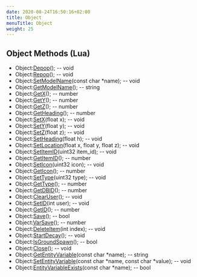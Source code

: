 ```yaml
---
date: 2020-08-24T16:50:16+02:00
title: Object
menuTitle: Object
weight: 25
---
```


## Object Methods (Lua)
- Object:[Depop](depop)(); -- void
- Object:[Repop](repop)(); -- void
- Object:[SetModelName](setmodelname)(const char *name); -- void
- Object:[GetModelName](getmodelname)(); -- string
- Object:[GetX](getx)(); -- number
- Object:[GetY](gety)(); -- number
- Object:[GetZ](getz)(); -- number
- Object:[GetHeading](getheading)(); -- number
- Object:[SetX](setx)(float x); -- void
- Object:[SetY](sety)(float y); -- void
- Object:[SetZ](setz)(float z); -- void
- Object:[SetHeading](setheading)(float h); -- void
- Object:[SetLocation](setlocation)(float x, float y, float z); -- void
- Object:[SetItemID](setitemid)(uint32 item_id); -- void
- Object:[GetItemID](getitemid)(); -- number
- Object:[SetIcon](seticon)(uint32 icon); -- void
- Object:[GetIcon](geticon)(); -- number
- Object:[SetType](settype)(uint32 type); -- void
- Object:[GetType](gettype)(); -- number
- Object:[GetDBID](getdbid)(); -- number
- Object:[ClearUser](clearuser)(); -- void
- Object:[SetID](setid)(int user); -- void
- Object:[GetID](getid)(); -- number
- Object:[Save](save)(); -- bool
- Object:[VarSave](varsave)(); -- number
- Object:[DeleteItem](deleteitem)(int index); -- void
- Object:[StartDecay](startdecay)(); -- void
- Object:[IsGroundSpawn](isgroundspawn)(); -- bool
- Object:[Close](close)(); -- void
- Object:[GetEntityVariable](getentityvariable)(const char *name); -- string
- Object:[SetEntityVariable](setentityvariable)(const char *name, const char *value); -- void
- Object:[EntityVariableExists](entityvariableexists)(const char *name); -- bool
